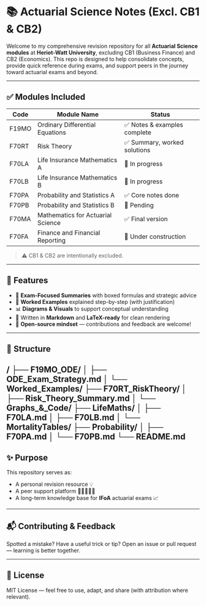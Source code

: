 # 📚 Actuarial Science Notes (Excl. CB1 & CB2)

Welcome to my comprehensive revision repository for all **Actuarial Science modules** at **Heriot-Watt University**, excluding CB1 (Business Finance) and CB2 (Economics). This repo is designed to help consolidate concepts, provide quick reference during exams, and support peers in the journey toward actuarial exams and beyond.

---

## ✅ Modules Included

| Code    | Module Name                                  | Status      |
|---------|----------------------------------------------|-------------|
| F19MO   | Ordinary Differential Equations              | ✅ Notes & examples complete |
| F70RT   | Risk Theory                                  | ✅ Summary, worked solutions |
| F70LA   | Life Insurance Mathematics A                 | 🔄 In progress |
| F70LB   | Life Insurance Mathematics B                 | 🔄 In progress |
| F70PA   | Probability and Statistics A                 | ✅ Core notes done |
| F70PB   | Probability and Statistics B                 | 🔄 Pending |
| F70MA   | Mathematics for Actuarial Science            | ✅ Final version |
| F70FA   | Finance and Financial Reporting              | 🧠 Under construction |

> ⚠️ CB1 & CB2 are intentionally excluded.

---

## 🧠 Features

- 🎯 **Exam-Focused Summaries** with boxed formulas and strategic advice
- 🧪 **Worked Examples** explained step-by-step (with justification)
- 📊 **Diagrams & Visuals** to support conceptual understanding
- 📄 Written in **Markdown** and **LaTeX-ready** for clean rendering
- 🤝 **Open-source mindset** — contributions and feedback are welcome!

---

## 📂 Structure
/
├── F19MO_ODE/
│   ├── ODE_Exam_Strategy.md
│   └── Worked_Examples/
├── F70RT_RiskTheory/
│   ├── Risk_Theory_Summary.md
│   └── Graphs_&_Code/
├── LifeMaths/
│   ├── F70LA.md
│   ├── F70LB.md
│   └── MortalityTables/
├── Probability/
│   ├── F70PA.md
│   └── F70PB.md
└── README.md
---

## ✨ Purpose

This repository serves as:
- A personal revision resource 💡
- A peer support platform 🧑🏽‍🤝‍🧑🏿
- A long-term knowledge base for **IFoA** actuarial exams 📈

---

## 📬 Contributing & Feedback

Spotted a mistake? Have a useful trick or tip? Open an issue or pull request — learning is better together.

---

## 📘 License

MIT License — feel free to use, adapt, and share (with attribution where relevant).
